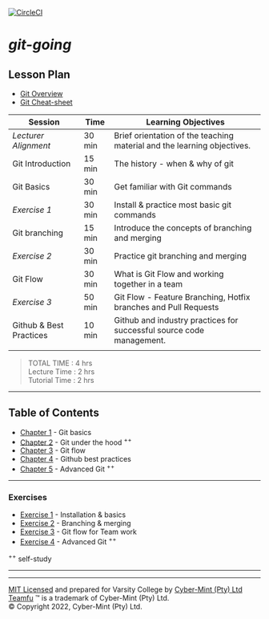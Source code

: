 [![CircleCI](https://dl.circleci.com/status-badge/img/gh/Cyber-Mint/git-going/tree/master.svg?style=svg)](https://dl.circleci.com/status-badge/redirect/gh/Cyber-Mint/git-going/tree/master)

# *git-going*

## Lesson Plan

* [Git Overview](./chapters/git-overview.md)
* [Git Cheat-sheet](./images/teamfu-git-cheat-sheet.pdf)

| Session                 | Time   | Learning Objectives                                                     |
|-------------------------|--------|-------------------------------------------------------------------------|
| *Lecturer Alignment*    | 30 min | Brief orientation of the teaching material and the learning objectives. |
| Git Introduction        | 15 min | The history - when & why of git                                         |
| Git Basics              | 30 min | Get familiar with Git commands                                          |
| *Exercise 1*            | 30 min | Install & practice most basic git commands                              |
| Git branching           | 15 min | Introduce the concepts of branching and merging                         |
| *Exercise 2*            | 30 min | Practice git branching and merging                                      |
| Git Flow                | 30 min | What is Git Flow and working together in a team                         |
| *Exercise 3*            | 50 min | Git Flow - Feature Branching, Hotfix branches and Pull Requests         |
| Github & Best Practices | 10 min | Github and industry practices for successful source code management.    |
|                         |        |                                                                         |

> TOTAL TIME : 4 hrs<br>Lecture Time : 2 hrs<br>Tutorial Time : 2 hrs<br>

---

## Table of Contents

* [Chapter 1](./chapters/chapter-01.md) - Git basics
* [Chapter 2](./chapters/chapter-02.md) - Git under the hood <sup>++</sup>
* [Chapter 3](./chapters/chapter-03.md) - Git flow
* [Chapter 4](./chapters/chapter-04.md) - Github best practices
* [Chapter 5](./chapters/chapter-05.md) - Advanced Git <sup>++</sup>

---

### Exercises

* [Exercise 1](./chapters/exercise-01.md) - Installation & basics
* [Exercise 2](./chapters/exercise-02.md) - Branching & merging
* [Exercise 3](./chapters/exercise-03.md) - Git flow for Team work
* [Exercise 4](./chapters/exercise-04.md) - Advanced Git <sup>++</sup>

<sup>++</sup> self-study

---

---
[MIT Licensed](LICENSE) and prepared for Varsity College by [Cyber-Mint (Pty) Ltd](https://www.cyber-mint.com)<br>
[Teamfu](https://teamfu.tech) &trade; is a trademark of Cyber-Mint (Pty) Ltd.<br>
&copy; Copyright 2022, Cyber-Mint (Pty) Ltd.  
